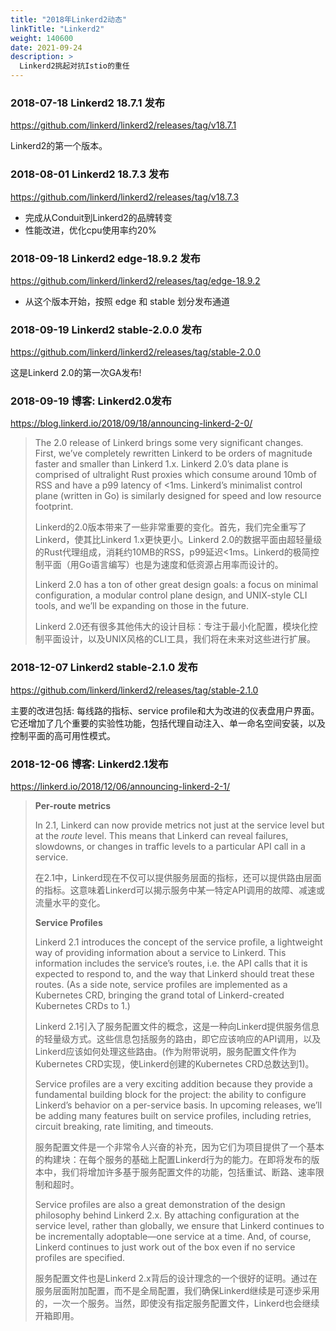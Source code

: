 ```yaml
---
title: "2018年Linkerd2动态"
linkTitle: "Linkerd2"
weight: 140600
date: 2021-09-24
description: >
  Linkerd2挑起对抗Istio的重任
---
```


### 2018-07-18 Linkerd2 18.7.1 发布

https://github.com/linkerd/linkerd2/releases/tag/v18.7.1

Linkerd2的第一个版本。

### 2018-08-01 Linkerd2 18.7.3 发布

https://github.com/linkerd/linkerd2/releases/tag/v18.7.3

- 完成从Conduit到Linkerd2的品牌转变
- 性能改进，优化cpu使用率约20%

### 2018-09-18 Linkerd2 edge-18.9.2 发布

https://github.com/linkerd/linkerd2/releases/tag/edge-18.9.2

- 从这个版本开始，按照 edge 和 stable 划分发布通道

### 2018-09-19 Linkerd2 stable-2.0.0 发布

https://github.com/linkerd/linkerd2/releases/tag/stable-2.0.0

这是Linkerd 2.0的第一次GA发布! 

### 2018-09-19 博客: Linkerd2.0发布

https://blog.linkerd.io/2018/09/18/announcing-linkerd-2-0/

> The 2.0 release of Linkerd brings some very significant changes. First, we’ve completely rewritten Linkerd to be orders of magnitude faster and smaller than Linkerd 1.x. Linkerd 2.0’s data plane is comprised of ultralight Rust proxies which consume around 10mb of RSS and have a p99 latency of <1ms. Linkerd’s minimalist control plane (written in Go) is similarly designed for speed and low resource footprint.
>
> Linkerd的2.0版本带来了一些非常重要的变化。首先，我们完全重写了Linkerd，使其比Linkerd 1.x更快更小。Linkerd 2.0的数据平面由超轻量级的Rust代理组成，消耗约10MB的RSS，p99延迟<1ms。Linkerd的极简控制平面（用Go语言编写）也是为速度和低资源占用率而设计的。
>
> Linkerd 2.0 has a ton of other great design goals: a focus on minimal configuration, a modular control plane design, and UNIX-style CLI tools, and we’ll be expanding on those in the future.
>
> Linkerd 2.0还有很多其他伟大的设计目标：专注于最小化配置，模块化控制平面设计，以及UNIX风格的CLI工具，我们将在未来对这些进行扩展。

### 2018-12-07 Linkerd2 stable-2.1.0 发布

https://github.com/linkerd/linkerd2/releases/tag/stable-2.1.0

主要的改进包括: 每线路的指标、service profile和大为改进的仪表盘用户界面。它还增加了几个重要的实验性功能，包括代理自动注入、单一命名空间安装，以及控制平面的高可用性模式。

### 2018-12-06 博客: Linkerd2.1发布

https://linkerd.io/2018/12/06/announcing-linkerd-2-1/

> **Per-route metrics**
>
> In 2.1, Linkerd can now provide metrics not just at the service level but at the *route* level. This means that Linkerd can reveal failures, slowdowns, or changes in traffic levels to a particular API call in a service.
>
> 在2.1中，Linkerd现在不仅可以提供服务层面的指标，还可以提供路由层面的指标。这意味着Linkerd可以揭示服务中某一特定API调用的故障、减速或流量水平的变化。
>
> **Service Profiles**
>
> Linkerd 2.1 introduces the concept of the service profile, a lightweight way of providing information about a service to Linkerd. This information includes the service’s routes, i.e. the API calls that it is expected to respond to, and the way that Linkerd should treat these routes. (As a side note, service profiles are implemented as a Kubernetes CRD, bringing the grand total of Linkerd-created Kubernetes CRDs to 1.)
>
> Linkerd 2.1引入了服务配置文件的概念，这是一种向Linkerd提供服务信息的轻量级方式。这些信息包括服务的路由，即它应该响应的API调用，以及Linkerd应该如何处理这些路由。(作为附带说明，服务配置文件作为Kubernetes CRD实现，使Linkerd创建的Kubernetes CRD总数达到1)。
>
> Service profiles are a very exciting addition because they provide a fundamental building block for the project: the ability to configure Linkerd’s behavior on a per-service basis. In upcoming releases, we’ll be adding many features built on service profiles, including retries, circuit breaking, rate limiting, and timeouts.
>
> 服务配置文件是一个非常令人兴奋的补充，因为它们为项目提供了一个基本的构建块：在每个服务的基础上配置Linkerd行为的能力。在即将发布的版本中，我们将增加许多基于服务配置文件的功能，包括重试、断路、速率限制和超时。
>
> Service profiles are also a great demonstration of the design philosophy behind Linkerd 2.x. By attaching configuration at the service level, rather than globally, we ensure that Linkerd continues to be incrementally adoptable—one service at a time. And, of course, Linkerd continues to just work out of the box even if no service profiles are specified.
>
> 服务配置文件也是Linkerd 2.x背后的设计理念的一个很好的证明。通过在服务层面附加配置，而不是全局配置，我们确保Linkerd继续是可逐步采用的，一次一个服务。当然，即使没有指定服务配置文件，Linkerd也会继续开箱即用。

